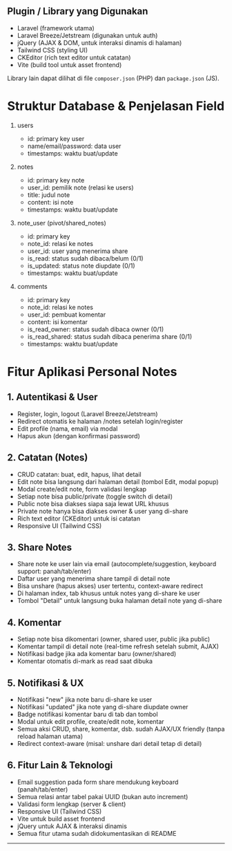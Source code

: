 ## Plugin / Library yang Digunakan

- Laravel (framework utama)
- Laravel Breeze/Jetstream (digunakan untuk auth)
- jQuery (AJAX & DOM, untuk interaksi dinamis di halaman)
- Tailwind CSS (styling UI)
- CKEditor (rich text editor untuk catatan)
- Vite (build tool untuk asset frontend)

Library lain dapat dilihat di file `composer.json` (PHP) dan `package.json` (JS).

# Struktur Database & Penjelasan Field

1. users
   - id: primary key user
   - name/email/password: data user
   - timestamps: waktu buat/update

2. notes
   - id: primary key note
   - user_id: pemilik note (relasi ke users)
   - title: judul note
   - content: isi note
   - timestamps: waktu buat/update

3. note_user (pivot/shared_notes)
   - id: primary key
   - note_id: relasi ke notes
   - user_id: user yang menerima share
   - is_read: status sudah dibaca/belum (0/1)
   - is_updated: status note diupdate (0/1)
   - timestamps: waktu buat/update

4. comments
   - id: primary key
   - note_id: relasi ke notes
   - user_id: pembuat komentar
   - content: isi komentar
   - is_read_owner: status sudah dibaca owner (0/1)
   - is_read_shared: status sudah dibaca penerima share (0/1)
   - timestamps: waktu buat/update


# Fitur Aplikasi Personal Notes

## 1. Autentikasi & User
- Register, login, logout (Laravel Breeze/Jetstream)
- Redirect otomatis ke halaman /notes setelah login/register
- Edit profile (nama, email) via modal
- Hapus akun (dengan konfirmasi password)

## 2. Catatan (Notes)
- CRUD catatan: buat, edit, hapus, lihat detail
- Edit note bisa langsung dari halaman detail (tombol Edit, modal popup)
- Modal create/edit note, form validasi lengkap
- Setiap note bisa public/private (toggle switch di detail)
- Public note bisa diakses siapa saja lewat URL khusus
- Private note hanya bisa diakses owner & user yang di-share
- Rich text editor (CKEditor) untuk isi catatan
- Responsive UI (Tailwind CSS)

## 3. Share Notes
- Share note ke user lain via email (autocomplete/suggestion, keyboard support: panah/tab/enter)
- Daftar user yang menerima share tampil di detail note
- Bisa unshare (hapus akses) user tertentu, context-aware redirect
- Di halaman index, tab khusus untuk notes yang di-share ke user
- Tombol "Detail" untuk langsung buka halaman detail note yang di-share

## 4. Komentar
- Setiap note bisa dikomentari (owner, shared user, public jika public)
- Komentar tampil di detail note (real-time refresh setelah submit, AJAX)
- Notifikasi badge jika ada komentar baru (owner/shared)
- Komentar otomatis di-mark as read saat dibuka

## 5. Notifikasi & UX
- Notifikasi "new" jika note baru di-share ke user
- Notifikasi "updated" jika note yang di-share diupdate owner
- Badge notifikasi komentar baru di tab dan tombol
- Modal untuk edit profile, create/edit note, komentar
- Semua aksi CRUD, share, komentar, dsb. sudah AJAX/UX friendly (tanpa reload halaman utama)
- Redirect context-aware (misal: unshare dari detail tetap di detail)

## 6. Fitur Lain & Teknologi
- Email suggestion pada form share mendukung keyboard (panah/tab/enter)
- Semua relasi antar tabel pakai UUID (bukan auto increment)
- Validasi form lengkap (server & client)
- Responsive UI (Tailwind CSS)
- Vite untuk build asset frontend
- jQuery untuk AJAX & interaksi dinamis
- Semua fitur utama sudah didokumentasikan di README

---
